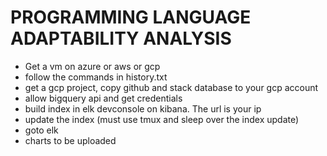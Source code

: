 # PROGRAMMING LANGUAGE ADAPTABILITY ANALYSIS
- Get a vm on azure or aws or gcp
- follow the commands in history.txt
- get a gcp project, copy github and stack database to your gcp account
- allow bigquery api and get credentials
- build index in elk devconsole on kibana. The url is your ip
- update the index (must use tmux and sleep over the index update)
- goto elk 
- charts to be uploaded
